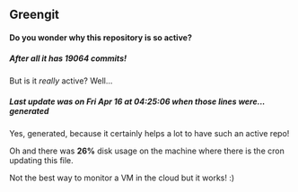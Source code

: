 ## Greengit

#### Do you wonder why this repository is so active?

##### After all it has 19064 commits!

But is it *really* active? Well...

##### Last update was on Fri Apr 16 at 04:25:06 when those lines were... generated

Yes, generated, because it certainly helps a lot to have such an active repo!

Oh and there was **26%** disk usage on the machine
where there is the cron updating this file.

Not the best way to monitor a VM in the cloud but it works! :)
